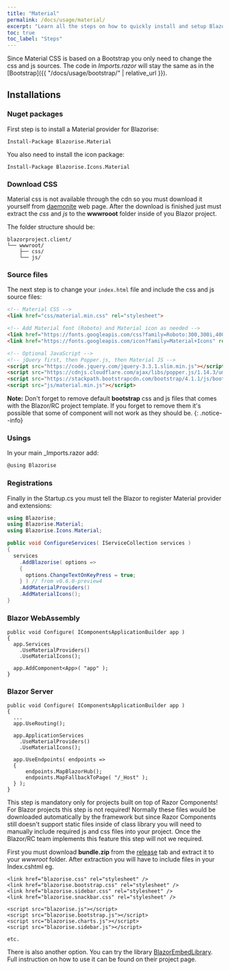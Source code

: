 ```yaml
---
title: "Material"
permalink: /docs/usage/material/
excerpt: "Learn all the steps on how to quickly install and setup Blazorise for Material css framework and material icons."
toc: true
toc_label: "Steps"
---
```


Since Material CSS is based on a Bootstrap you only need to change the css and js sources. The code in _Imports.razor_ will stay the same as in the [Bootstrap]({{ "/docs/usage/bootstrap/" | relative_url }}).

## Installations

### Nuget packages

First step is to install a Material provider for Blazorise:

```
Install-Package Blazorise.Material
```

You also need to install the icon package:

```
Install-Package Blazorise.Icons.Material
```

### Download CSS

Material css is not available through the cdn so you must download it yourself from [daemonite](http://daemonite.github.io/material/) web page. After the download is finished just must extract the _css_ and _js_ to the **wwwrooot** folder inside of you Blazor project.

The folder structure should be:

```text
blazorproject.client/
└── wwwroot/
    ├── css/
    └── js/
```

### Source files

The next step is to change your `index.html` file and include the css and js source files:

```html
<!-- Material CSS -->
<link href="css/material.min.css" rel="stylesheet">

<!-- Add Material font (Roboto) and Material icon as needed -->
<link href="https://fonts.googleapis.com/css?family=Roboto:300,300i,400,400i,500,500i,700,700i|Roboto+Mono:300,400,700|Roboto+Slab:300,400,700" rel="stylesheet">
<link href="https://fonts.googleapis.com/icon?family=Material+Icons" rel="stylesheet">

<!-- Optional JavaScript -->
<!-- jQuery first, then Popper.js, then Material JS -->
<script src="https://code.jquery.com/jquery-3.3.1.slim.min.js"></script>
<script src="https://cdnjs.cloudflare.com/ajax/libs/popper.js/1.14.3/umd/popper.min.js"></script>
<script src="https://stackpath.bootstrapcdn.com/bootstrap/4.1.1/js/bootstrap.min.js"></script>
<script src="js/material.min.js"></script>
```

**Note:** Don't forget to remove default **bootstrap** css and js files that comes with the Blazor/RC project template. If you forget to remove them it's possible that some of component will not work as they should be.
{: .notice--info}

### Usings

In your main _Imports.razor add:

```cs
@using Blazorise
```

### Registrations

Finally in the Startup.cs you must tell the Blazor to register Material provider and extensions:

```cs
using Blazorise;
using Blazorise.Material;
using Blazorise.Icons.Material;

public void ConfigureServices( IServiceCollection services )
{
  services
    .AddBlazorise( options =>
    {
      options.ChangeTextOnKeyPress = true;
    } ) // from v0.6.0-preview4
    .AddMaterialProviders()
    .AddMaterialIcons();
}
```

### Blazor WebAssembly

```
public void Configure( IComponentsApplicationBuilder app )
{
  app.Services
    .UseMaterialProviders()
    .UseMaterialIcons();

  app.AddComponent<App>( "app" );
}
```

### Blazor Server

```
public void Configure( IComponentsApplicationBuilder app )
{
  ...
  app.UseRouting();
  
  app.ApplicationServices
    .UseMaterialProviders()
    .UseMaterialIcons();

  app.UseEndpoints( endpoints =>
  {
      endpoints.MapBlazorHub();
      endpoints.MapFallbackToPage( "/_Host" );
  } );
}
```

This step is mandatory only for projects built on top of Razor Components! For Blazor projects this step is not required! Normally these files would be downloaded automatically by the framework but since Razor Components still doesn't support static files inside of class library you will need to manually include required js and css files into your project. Once the Blazor/RC team implements this feature this step will not we required.

First you must download **bundle.zip** from the [release](https://github.com/stsrki/Blazorise/releases) tab and extract it to your _wwwroot_ folder. After extraction you will have to include files in your Index.cshtml eg.

```
<link href="blazorise.css" rel="stylesheet" />
<link href="blazorise.bootstrap.css" rel="stylesheet" />
<link href="blazorise.sidebar.css" rel="stylesheet" />
<link href="blazorise.snackbar.css" rel="stylesheet" />

<script src="blazorise.js"></script>
<script src="blazorise.bootstrap.js"></script>
<script src="blazorise.charts.js"></script>
<script src="blazorise.sidebar.js"></script>

etc.
```

There is also another option. You can try the library [BlazorEmbedLibrary](https://github.com/SQL-MisterMagoo/BlazorEmbedLibrary). Full instruction on how to use it can be found on their project page.
